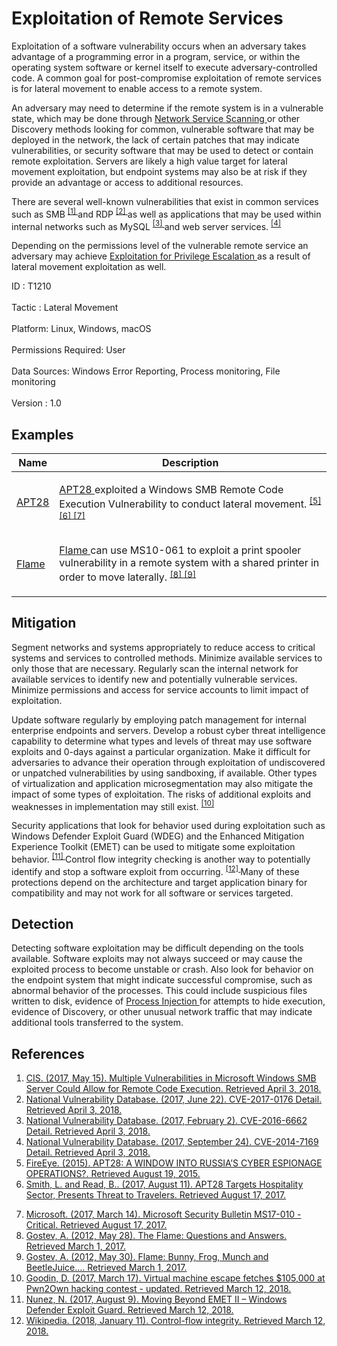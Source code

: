 <div class="container-fluid">
 <h1>
  Exploitation of Remote Services
 </h1>
 <div class="row">
  <div class="col-md-8 description-body">
   <p>
    Exploitation of a software vulnerability occurs when an adversary takes advantage of a programming error in a program, service, or within the operating system software or kernel itself to execute adversary-controlled code. A common goal for post-compromise exploitation of remote services is for lateral movement to enable access to a remote system.
   </p>
   <p>
    An adversary may need to determine if the remote system is in a vulnerable state, which may be done through
    <a href="https://attack.mitre.org/techniques/T1046">
     Network Service Scanning
    </a>
    or other Discovery methods looking for common, vulnerable software that may be deployed in the network, the lack of certain patches that may indicate vulnerabilities,  or security software that may be used to detect or contain remote exploitation. Servers are likely a high value target for lateral movement exploitation, but endpoint systems may also be at risk if they provide an advantage or access to additional resources.
   </p>
   <p>
    There are several well-known vulnerabilities that exist in common services such as SMB
    <span class="scite-citeref-number" data-reference="CIS Multiple SMB Vulnerabilities" id="scite-ref-1-a">
     <sup>
      <a aria-describedby="qtip-0" data-hasqtip="0" href="https://www.cisecurity.org/advisory/multiple-vulnerabilities-in-microsoft-windows-smb-server-could-allow-for-remote-code-execution/" target="_blank">
       [1]
      </a>
     </sup>
    </span>
    and RDP
    <span class="scite-citeref-number" data-reference="NVD CVE-2017-0176" id="scite-ref-2-a">
     <sup>
      <a aria-describedby="qtip-1" data-hasqtip="1" href="https://nvd.nist.gov/vuln/detail/CVE-2017-0176" target="_blank">
       [2]
      </a>
     </sup>
    </span>
    as well as applications that may be used within internal networks such as MySQL
    <span class="scite-citeref-number" data-reference="NVD CVE-2016-6662" id="scite-ref-3-a">
     <sup>
      <a aria-describedby="qtip-2" data-hasqtip="2" href="https://nvd.nist.gov/vuln/detail/CVE-2016-6662" target="_blank">
       [3]
      </a>
     </sup>
    </span>
    and web server services.
    <span class="scite-citeref-number" data-reference="NVD CVE-2014-7169" id="scite-ref-4-a">
     <sup>
      <a aria-describedby="qtip-3" data-hasqtip="3" href="https://nvd.nist.gov/vuln/detail/CVE-2014-7169" target="_blank">
       [4]
      </a>
     </sup>
    </span>
   </p>
   <p>
    Depending on the permissions level of the vulnerable remote service an adversary may achieve
    <a href="https://attack.mitre.org/techniques/T1068">
     Exploitation for Privilege Escalation
    </a>
    as a result of lateral movement exploitation as well.
   </p>
  </div>
  <div class="col-md-4">
   <div class="card">
    <div class="card-body">
     <div class="card-data">
      <span class="h5 card-title">
       ID
      </span>
      : T1210
      <br/>
      <br/>
     </div>
     <div class="card-data">
      <span class="h5 card-title">
      </span>
     </div>
     <div class="card-data">
      <span class="h5 card-title">
       Tactic
      </span>
      : Lateral Movement
      <br/>
      <br/>
     </div>
     <div class="card-data">
      <span class="h5 card-title">
       Platform:
      </span>
      Linux, Windows, macOS
      <br/>
      <br/>
     </div>
     <div class="card-data">
      <span class="h5 card-title">
       Permissions Required:
      </span>
      User
      <br/>
      <br/>
     </div>
     <div class="card-data">
      <span class="h5 card-title">
      </span>
     </div>
     <div class="card-data">
      <span class="h5 card-title">
       Data Sources:
      </span>
      Windows Error Reporting, Process monitoring, File monitoring
      <br/>
      <br/>
     </div>
     <div class="card-data">
      <span class="h5 card-title">
      </span>
     </div>
     <div class="card-data">
      <span class="h5 card-title">
      </span>
     </div>
     <div class="card-data">
      <span class="h5 card-title">
      </span>
     </div>
     <div class="card-data">
      <span class="h5 card-title">
      </span>
     </div>
     <div class="card-data">
      <span class="h5 card-title">
      </span>
     </div>
     <div class="card-data">
      <span class="h5 card-title">
      </span>
     </div>
     <div class="card-data">
      <span class="h5 card-title">
       Version
      </span>
      : 1.0
     </div>
    </div>
   </div>
  </div>
 </div>
 <h2 class="pt-3" id="examples">
  Examples
 </h2>
 <table class="table table-bordered table-light mt-2">
  <thead>
   <tr>
    <th scope="col">
     Name
    </th>
    <th scope="col">
     Description
    </th>
   </tr>
  </thead>
  <tbody class="bg-white">
   <tr>
    <td>
     <a href="https://attack.mitre.org/groups/G0007">
      APT28
     </a>
    </td>
    <td>
     <p>
      <a href="https://attack.mitre.org/groups/G0007">
       APT28
      </a>
      exploited a Windows SMB Remote Code Execution Vulnerability to conduct lateral movement.
      <span class="scite-citeref-number" data-reference="FireEye APT28" id="scite-ref-5-a" onclick="scrollToRef('scite-5')">
       <sup>
        <a aria-describedby="qtip-4" data-hasqtip="4" href="https://www.fireeye.com/content/dam/fireeye-www/global/en/current-threats/pdfs/rpt-apt28.pdf" target="_blank">
         [5]
        </a>
       </sup>
      </span>
      <span class="scite-citeref-number" data-reference="FireEye APT28 Hospitality Aug 2017" id="scite-ref-6-a" onclick="scrollToRef('scite-6')">
       <sup>
        <a aria-describedby="qtip-5" data-hasqtip="5" href="https://www.fireeye.com/blog/threat-research/2017/08/apt28-targets-hospitality-sector.html" target="_blank">
         [6]
        </a>
       </sup>
      </span>
      <span class="scite-citeref-number" data-reference="MS17-010 March 2017" id="scite-ref-7-a" onclick="scrollToRef('scite-7')">
       <sup>
        <a aria-describedby="qtip-6" data-hasqtip="6" href="https://technet.microsoft.com/en-us/library/security/ms17-010.aspx#ID0ERPAG" target="_blank">
         [7]
        </a>
       </sup>
      </span>
     </p>
    </td>
   </tr>
   <tr>
    <td>
     <a href="https://attack.mitre.org/software/S0143">
      Flame
     </a>
    </td>
    <td>
     <p>
      <a href="https://attack.mitre.org/software/S0143">
       Flame
      </a>
      can use MS10-061 to exploit a print spooler vulnerability in a remote system with a shared printer in order to move laterally.
      <span class="scite-citeref-number" data-reference="Kaspersky Flame" id="scite-ref-8-a" onclick="scrollToRef('scite-8')">
       <sup>
        <a aria-describedby="qtip-7" data-hasqtip="7" href="https://securelist.com/the-flame-questions-and-answers-51/34344/" target="_blank">
         [8]
        </a>
       </sup>
      </span>
      <span class="scite-citeref-number" data-reference="Kaspersky Flame Functionality" id="scite-ref-9-a" onclick="scrollToRef('scite-9')">
       <sup>
        <a aria-describedby="qtip-8" data-hasqtip="8" href="https://securelist.com/flame-bunny-frog-munch-and-beetlejuice-2/32855/" target="_blank">
         [9]
        </a>
       </sup>
      </span>
     </p>
    </td>
   </tr>
  </tbody>
 </table>
 <h2 class="pt-3" id="mitigation">
  Mitigation
 </h2>
 <p>
  Segment networks and systems appropriately to reduce access to critical systems and services to controlled methods. Minimize available services to only those that are necessary. Regularly scan the internal network for available services to identify new and potentially vulnerable services. Minimize permissions and access for service accounts to limit impact of exploitation.
 </p>
 <p>
  Update software regularly by employing patch management for internal enterprise endpoints and servers. Develop a robust cyber threat intelligence capability to determine what types and levels of threat may use software exploits and 0-days against a particular organization. Make it difficult for adversaries to advance their operation through exploitation of undiscovered or unpatched vulnerabilities by using sandboxing, if available. Other types of virtualization and application microsegmentation may also mitigate the impact of some types of exploitation. The risks of additional exploits and weaknesses in implementation may still exist.
  <span class="scite-citeref-number" data-reference="Ars Technica Pwn2Own 2017 VM Escape" id="scite-ref-10-a">
   <sup>
    <a aria-describedby="qtip-9" data-hasqtip="9" href="https://arstechnica.com/information-technology/2017/03/hack-that-escapes-vm-by-exploiting-edge-browser-fetches-105000-at-pwn2own/" target="_blank">
     [10]
    </a>
   </sup>
  </span>
 </p>
 <p>
  Security applications that look for behavior used during exploitation such as Windows Defender Exploit Guard (WDEG) and the Enhanced Mitigation Experience Toolkit (EMET) can be used to mitigate some exploitation behavior.
  <span class="scite-citeref-number" data-reference="TechNet Moving Beyond EMET" id="scite-ref-11-a">
   <sup>
    <a aria-describedby="qtip-10" data-hasqtip="10" href="https://blogs.technet.microsoft.com/srd/2017/08/09/moving-beyond-emet-ii-windows-defender-exploit-guard/" target="_blank">
     [11]
    </a>
   </sup>
  </span>
  Control flow integrity checking is another way to potentially identify and stop a software exploit from occurring.
  <span class="scite-citeref-number" data-reference="Wikipedia Control Flow Integrity" id="scite-ref-12-a">
   <sup>
    <a aria-describedby="qtip-11" data-hasqtip="11" href="https://en.wikipedia.org/wiki/Control-flow_integrity" target="_blank">
     [12]
    </a>
   </sup>
  </span>
  Many of these protections depend on the architecture and target application binary for compatibility and may not work for all software or services targeted.
 </p>
 <h2 class="pt-3" id="detection">
  Detection
 </h2>
 <p>
  Detecting software exploitation may be difficult depending on the tools available. Software exploits may not always succeed or may cause the exploited process to become unstable or crash. Also look for behavior on the endpoint system that might indicate successful compromise, such as abnormal behavior of the processes. This could include suspicious files written to disk, evidence of
  <a href="https://attack.mitre.org/techniques/T1055">
   Process Injection
  </a>
  for attempts to hide execution, evidence of Discovery, or other unusual network traffic that may indicate additional tools transferred to the system.
 </p>
 <h2 class="pt-3" id="references">
  References
 </h2>
 <div class="row">
  <div class="col">
   <ol>
    <li>
     <span class="scite-citation" id="scite-1">
      <span class="scite-citation-text">
       <a class="external text" href="https://www.cisecurity.org/advisory/multiple-vulnerabilities-in-microsoft-windows-smb-server-could-allow-for-remote-code-execution/" name="scite-1" rel="nofollow" target="_blank">
        CIS. (2017, May 15). Multiple Vulnerabilities in Microsoft Windows SMB Server Could Allow for Remote Code Execution. Retrieved April 3, 2018.
       </a>
      </span>
     </span>
    </li>
    <li>
     <span class="scite-citation" id="scite-2">
      <span class="scite-citation-text">
       <a class="external text" href="https://nvd.nist.gov/vuln/detail/CVE-2017-0176" name="scite-2" rel="nofollow" target="_blank">
        National Vulnerability Database. (2017, June 22). CVE-2017-0176 Detail. Retrieved April 3, 2018.
       </a>
      </span>
     </span>
    </li>
    <li>
     <span class="scite-citation" id="scite-3">
      <span class="scite-citation-text">
       <a class="external text" href="https://nvd.nist.gov/vuln/detail/CVE-2016-6662" name="scite-3" rel="nofollow" target="_blank">
        National Vulnerability Database. (2017, February 2). CVE-2016-6662 Detail. Retrieved April 3, 2018.
       </a>
      </span>
     </span>
    </li>
    <li>
     <span class="scite-citation" id="scite-4">
      <span class="scite-citation-text">
       <a class="external text" href="https://nvd.nist.gov/vuln/detail/CVE-2014-7169" name="scite-4" rel="nofollow" target="_blank">
        National Vulnerability Database. (2017, September 24). CVE-2014-7169 Detail. Retrieved April 3, 2018.
       </a>
      </span>
     </span>
    </li>
    <li>
     <span class="scite-citation" id="scite-5">
      <span class="scite-citation-text">
       <a class="external text" href="https://www.fireeye.com/content/dam/fireeye-www/global/en/current-threats/pdfs/rpt-apt28.pdf" name="scite-5" rel="nofollow" target="_blank">
        FireEye. (2015). APT28: A WINDOW INTO RUSSIA’S CYBER ESPIONAGE OPERATIONS?. Retrieved August 19, 2015.
       </a>
      </span>
     </span>
    </li>
    <li>
     <span class="scite-citation" id="scite-6">
      <span class="scite-citation-text">
       <a class="external text" href="https://www.fireeye.com/blog/threat-research/2017/08/apt28-targets-hospitality-sector.html" name="scite-6" rel="nofollow" target="_blank">
        Smith, L. and Read, B.. (2017, August 11). APT28 Targets Hospitality Sector, Presents Threat to Travelers. Retrieved August 17, 2017.
       </a>
      </span>
     </span>
    </li>
   </ol>
  </div>
  <div class="col">
   <ol start="7.0">
    <li>
     <span class="scite-citation" id="scite-7">
      <span class="scite-citation-text">
       <a class="external text" href="https://technet.microsoft.com/en-us/library/security/ms17-010.aspx#ID0ERPAG" name="scite-7" rel="nofollow" target="_blank">
        Microsoft. (2017, March 14). Microsoft Security Bulletin MS17-010 - Critical. Retrieved August 17, 2017.
       </a>
      </span>
     </span>
    </li>
    <li>
     <span class="scite-citation" id="scite-8">
      <span class="scite-citation-text">
       <a class="external text" href="https://securelist.com/the-flame-questions-and-answers-51/34344/" name="scite-8" rel="nofollow" target="_blank">
        Gostev, A. (2012, May 28). The Flame: Questions and Answers. Retrieved March 1, 2017.
       </a>
      </span>
     </span>
    </li>
    <li>
     <span class="scite-citation" id="scite-9">
      <span class="scite-citation-text">
       <a class="external text" href="https://securelist.com/flame-bunny-frog-munch-and-beetlejuice-2/32855/" name="scite-9" rel="nofollow" target="_blank">
        Gostev, A. (2012, May 30). Flame: Bunny, Frog, Munch and BeetleJuice…. Retrieved March 1, 2017.
       </a>
      </span>
     </span>
    </li>
    <li>
     <span class="scite-citation" id="scite-10">
      <span class="scite-citation-text">
       <a class="external text" href="https://arstechnica.com/information-technology/2017/03/hack-that-escapes-vm-by-exploiting-edge-browser-fetches-105000-at-pwn2own/" name="scite-10" rel="nofollow" target="_blank">
        Goodin, D. (2017, March 17). Virtual machine escape fetches $105,000 at Pwn2Own hacking contest - updated. Retrieved March 12, 2018.
       </a>
      </span>
     </span>
    </li>
    <li>
     <span class="scite-citation" id="scite-11">
      <span class="scite-citation-text">
       <a class="external text" href="https://blogs.technet.microsoft.com/srd/2017/08/09/moving-beyond-emet-ii-windows-defender-exploit-guard/" name="scite-11" rel="nofollow" target="_blank">
        Nunez, N. (2017, August 9). Moving Beyond EMET II – Windows Defender Exploit Guard. Retrieved March 12, 2018.
       </a>
      </span>
     </span>
    </li>
    <li>
     <span class="scite-citation" id="scite-12">
      <span class="scite-citation-text">
       <a class="external text" href="https://en.wikipedia.org/wiki/Control-flow_integrity" name="scite-12" rel="nofollow" target="_blank">
        Wikipedia. (2018, January 11). Control-flow integrity. Retrieved March 12, 2018.
       </a>
      </span>
     </span>
    </li>
   </ol>
  </div>
 </div>
</div>
